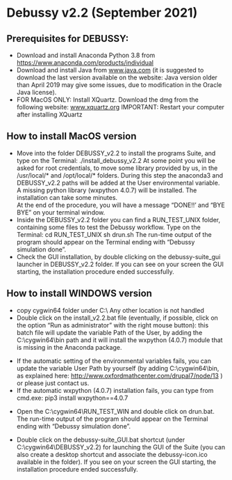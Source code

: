 # Debussy v2.2 (September 2021)

## Prerequisites for DEBUSSY:
* Download and install Anaconda Python 3.8 from https://www.anaconda.com/products/individual 
* Download and install Java from www.java.com (it is suggested to download the last version available on the website:
 Java version older than April 2019 may give some issues, due to modification in the Oracle Java license).
* FOR MacOS ONLY: Install XQuartz. Download the dmg from the following website: www.xquartz.org 
  IMPORTANT:  Restart your computer after installing XQuartz

## How to install MacOS version
*  Move into the folder DEBUSSY_v2.2 to install the programs Suite, and type on the Terminal:
  ./install_debussy_v2.2
At some point you will be asked for root credentials, to move some library provided by us, in the /usr/local/* and /opt/local/* folders. 
During this step the anaconda3 and DEBUSSY_v2.2 paths will be added at the User environmental variable. 
A missing python library (wxpython 4.0.7) will be installed.
The installation can take some minutes.  
At the end of the procedure, you will have a message “DONE!!’  and “BYE BYE” on your terminal window. 
* Inside the DEBUSSY_v2.2 folder you can find a RUN_TEST_UNIX folder, containing some files to test the Debussy workflow. Type on the Terminal:
cd RUN_TEST_UNIX 
sh drun.sh 
The run-time output of the program should appear on the Terminal ending with “Debussy simulation done”.
* Check the GUI installation, by double clicking on the debussy-suite_gui launcher in DEBUSSY_v2.2 folder. 
  If you can see on your screen the GUI starting, the installation procedure ended successfully. 


## How to install WINDOWS version
* copy cygwin64 folder under C:\  Any other location is not handled 
* Double click on the install_v2.2.bat file (eventually, if possible, click on the option “Run as administrator” with the right mouse button): 
  this batch file will update the variable Path of the User, by adding the C:\cygwin64\bin path and it will install the wxpython (4.0.7) module that is missing in the Anaconda package. 
-	If the automatic setting of the environmental variables fails, you can update the variable User Path by yourself (by adding C:\cygwin64\bin\, 
    as explained here: http://www.oxfordmathcenter.com/drupal7/node/13 ) or please just contact us. 
-	If the automatic wxpython (4.0.7) installation fails, you can type from cmd.exe:
							pip3 install wxpython==4.0.7
* Open the C:\cygwin64\RUN_TEST_WIN and double click on drun.bat. 
The run-time output of the program should appear on the Terminal ending with “Debussy simulation done”. 

* Double click on the debussy-suite_GUI.bat shortcut (under C:\cygwin64\DEBUSSY_v2.2\) for launching the GUI of the Suite 
  (you can also create a desktop shortcut and associate the debussy-icon.ico available in the folder).
 If you see on your screen the GUI starting, the installation procedure ended successfully. 
